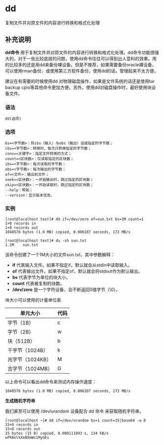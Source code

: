 dd
===

复制文件并对原文件的内容进行转换和格式化处理

## 补充说明

**dd命令** 用于复制文件并对原文件的内容进行转换和格式化处理。dd命令功能很强大的，对于一些比较底层的问题，使用dd命令往往可以得到出人意料的效果。用的比较多的还是用dd来备份裸设备。但是不推荐，如果需要备份oracle裸设备，可以使用rman备份，或使用第三方软件备份，使用dd的话，管理起来不太方便。

建议在有需要的时候使用dd 对物理磁盘操作，如果是文件系统的话还是使用tar backup cpio等其他命令更加方便。另外，使用dd对磁盘操作时，最好使用块设备文件。

###  语法 

```shell
dd(选项)
```

###  选项 

```shell
bs=<字节数>：将ibs（输入）与obs（输出）设成指定的字节数；
cbs=<字节数>：转换时，每次只转换指定的字节数；
conv=<关键字>：指定文件转换的方式；
count=<区块数>：仅读取指定的区块数；
ibs=<字节数>：每次读取的字节数；
obs=<字节数>：每次输出的字节数；
of=<文件>：输出到文件；
seek=<区块数>：一开始输出时，跳过指定的区块数；
skip=<区块数>：一开始读取时，跳过指定的区块数；
--help：帮助；
--version：显示版本信息。
```

###  实例 

```shell
[root@localhost text]# dd if=/dev/zero of=sun.txt bs=1M count=1
1+0 records in
1+0 records out
1048576 bytes (1.0 MB) copied, 0.006107 seconds, 172 MB/s

[root@localhost text]# du -sh sun.txt 
1.1M    sun.txt
```

该命令创建了一个1M大小的文件sun.txt，其中参数解释：

* **if**  代表输入文件。如果不指定if，默认就会从stdin中读取输入。
* **of**  代表输出文件。如果不指定of，默认就会将stdout作为默认输出。
* **bs**  代表字节为单位的块大小。
* **count**  代表被复制的块数。
* **/dev/zero**  是一个字符设备，会不断返回0值字节（\0）。

块大小可以使用的计量单位表

单元大小 | 代码
---- | ----
字节（1B）| c
字节（2B）| w
块（512B）| b
千字节（1024B） | k
兆字节（1024KB）| M
吉字节（1024MB）| G

以上命令可以看出dd命令来测试内存操作速度：

```shell
1048576 bytes (1.0 MB) copied, 0.006107 seconds, 172 MB/s
```

**生成随机字符串**

我们甚至可以使用 /dev/urandom 设备配合 dd 命令 来获取随机字符串。

```shell
[root@localhost ~]# dd if=/dev/urandom bs=1 count=15|base64 -w 0
15+0 records in
15+0 records out
15 bytes (15 B) copied, 0.000111993 s, 134 kB/s
wFRAnlkXeBXmWs1MyGEs
```


<!-- Linux命令行搜索引擎：https://github.com/wsdo/linux-complete-guide.git -->
